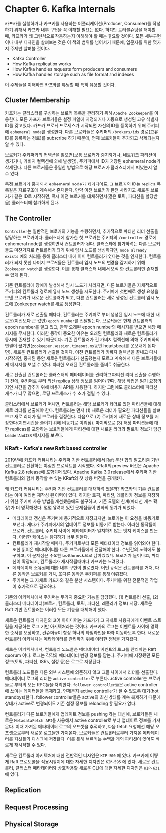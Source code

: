 # Chapter 6. Kafka Internals

카프카를 실행하거나 카프카를 사용하는 어플리케이션(Producer, Consumer)를 작성하기 위해서 카프카 내부 구현을 꼭 이해할 필요는 없다. 하지만 트러블슈팅을 해야할 때, 카프카가 왜 그런식으로 작동하는지 이해해야 할 때는 필요할 것이다. 모든 세부구현이나 내부 디자인을 살펴보는 것은 이 책의 범위를 넘어서기 때문에, 입문자를 위한 몇가지 주제만 살펴볼 것이다.

- Kafka Controller
- How Kafka replication works
- How Kafka handles requests form producers and consumers
- How Kafka handles storage such as file format and indexes

이 주제들을 이해하면 카프카를 튜닝할 때 특히 유용할 것이다.  

## Cluster Membership

카프카는 클러스터를 구성하는 브로커 목록을 관리하기 위해 `Apache Zookeeper`를 이용한다. 모든 카프카 브로커들은 설정 파일에 지정되거나 자동으로 생성된 고유 식별자 ID를 갖고있다. 카프카 브로커 프로세스가 시작되면 자신의 ID를 등록하기 위해 주키퍼에 `ephemeral node`를 생성한다. 다른 브로커들은 주키퍼의 `/brokers/ids` 경로(고유 ID를 등록하는 경로)를 subscribe 하기 때문에, 언제 브로커들이 추가되고 삭제되는지 알 수 있다.

브로커가 주키퍼와의 커넥션을 잃으면(보통 브로커가 중지되거나, 네트워크 파티션이 생기거나, 가비지 컬렉션에 의해 발생함), 주키퍼에서 ID가 저장된 ephemeral node가 삭제된다. 다른 브로커들은 동일한 방법으로 해당 브로커가 클러스터에서 떠났는지 알 수 있다.

특정 브로커가 중지되서 ephemeral node가 제거되어도, 그 브로커의 ID는 replica 목록같은 자료구조에 계속해서 존재한다. 만약 이전 브로커가 완전 사라지고 새로운 브로커가 같은 ID로 시작하면, 즉시 이전 브로커를 대체하면서(같은 토픽, 파티션을 할당받음) 클러스터에 참가하게 된다.

## The Controller

`Controller`는 일반적인 브로커의 기능을 수행하면서, 추가적으로 파티션 리더 선출을 담당하는 브로커이다. 클러스터에 참가한 첫 브로커는 주키퍼의 `/controller` 경로에 ephemeral node를 생성하면서 컨트롤러가 된다. 클러스터에 참가하려는 다른 브로커들도 마찬가지로 컨트롤러가 되기 위해 임시 노드를 생성하지만, `node already exists` 예외 처리를 통해 클러스터 내에 이미 컨트롤러가 있다는 것을 인지한다. 컨트롤러가 되지 못한 나머지 브로커들은 컨트롤러 임시 노드의 변경을 감지하기 위해 `Zookeeper watch`를 생성한다. 이를 통해 클러스터 내에서 오직 한 컨트롤러만 존재할 수 있게 된다.

기존 컨트롤러에 장애가 발생해서 임시 노드가 사라지면, 다른 브로커들은 자체적으로 주키퍼의 컨트롤러 경로에 임시 노드 생성을 시도한다. 주키퍼에 첫번째로 생성 요청을 보낸 브로커가 새로운 컨트롤러가 되고, 다른 컨트롤러는 새로 생성된 컨트롤러 임시 노드에 Zookeeper watch를 새로 생성한다. 

 컨트롤러가 새로 선출될 때마다, 컨트롤러는 주키퍼로 부터 생성된 임시 노드에 대한 새로운(이전보다 큰 값인) `epoch number`를 전달받는다. 브로커들은 현재 컨트롤러의 epoch number를 알고 있고, 만약 오래된 epoch number의 메시지를 받으면 해당 메시지를 무시한다. 이러한 동작이 중요한 이유는 오래된 컨트롤러와 새로운 컨트롤러가 동시에 존재할 수 있기 때문이다. 기존 컨트롤러가 긴 가비지 컬렉션에 의해 주키퍼와의 연결이 끊기면(`zookeeper.session.timeout.ms`동안 heartsbeat를 못보내게 된다면), 새로운 컨트롤러가 선출될 것이다. 이전 컨트롤러가 카비지 컬렉션을 끝내고 다시 시작하면, 중지된 동안 새로운 컨트롤러가 선출됐는지 모르고 계속해서 다른 브로커들에게 메시지를 보낼 수 있다. 이러한 오래된 컨트롤러를 좀비로 취급한다. 
 
새로 선출된 컨트롤러는 클러스터의 메타데이터를 관리하고 파티션 리더 선출을 수행하기 전에, 주키퍼로 부터 최신 replica 상태 정보를 읽어야 한다. 해당 작업은 읽기 요청의 지연 시간을 감추기 위해 비동기 API를 사용한다. 하지만 그럼에도 클러스터에 파티션 개수가 너무 많으면, 로딩 프로세스가 수 초가 걸릴 수 있다.  

클러스터에서 브로커가 떠나면, 컨트롤러는 해당 브로커가 리더로 있던 파티션들에 대해 새로 리더를 선출해야 한다. 컨트롤러는 먼저 (1) 새로운 리더가 필요한 파티션들을 살펴보고 새로 리더가 될 브로커를 결정한다. 다음으로 (2) 주키퍼에 새로운 상태 정보를 저장한다(지연시간을 줄이기 위해 비동기로 이뤄짐). 마지막으로 (3) 해당 파티션들에 대한 replicas를 포함하는 브로커들에게 파티션에 대한 새로운 리더와 팔로워 정보가 담긴 `LeaderAndISR` 메시지를 보낸다.

### KRaft - Kafka's new Raft based controller

2019년에 카프카 커뮤니티는 주키퍼 기반 컨트롤러에서 Raft 분산 합의 알고리즘 기반 컨트롤러로 전환하는 야심찬 프로젝트를 시작했다. KRaft의 preview 버전은 Apache Kafka 2.8 release에 포함되어 있다. Apache Kafka 3.0 release에서 주키퍼 기반 컨트롤러와 함께 동작할 수 있는 KRaft의 첫 상용 버전을 공개했다. 

왜 카프카 커뮤니티는 주키퍼 기반 컨트롤러를 대채하려 했을까? 카프카의 기존 컨트롤러는 이미 여러번 재작성 된 이력이 있다. 하지만 토픽, 파티션, 레플리카 정보를 저장하기 위한 주키퍼 사용 방법을 개선했음에도 불구하고, 기존 모델의 한계(파티션 개수 확장)가 더 명확해졌다. 몇몇 알려져 있던 문제점들이 변화의 동기가 되었다.

- 메타데이터 갱신은 주키퍼에 동기적으로 저장되지만, 브로커는 이 요청을 비동기로 보낸다. 게다가 주키퍼에서의 업데이트 정보를 비동기로 받는다. 이러한 동작들이 브로커, 컨트롤러, 주키퍼 사이에 메타데이터가 일치하지 않는 엣지 케이스를 만든다. 이러한 케이스는 탐지하기 너무 힘들다.
- 컨트롤러가 재시작할 때마다, 주키퍼로부터 모든 메타데이터 정보를 읽어와야 한다. 또한 읽어온 메타데이터를 다른 브로커들에게 전달해야 한다. 수년간의 노력에도 불구하고, 이 문제점은 주요한 bottleneck으로 남아있었다. 브로커가 늘어나고, 파티션이 확장되고, 컨트롤러가 재시작될때마다 카프카는 느려졌다.
- 메타데이터 소유권에 대한 내부 구현이 별로였다. 어떤 동작은 컨트롤러를 거쳐, 다른 동작은 브로커를 거쳐, 또다른 동작은 주키퍼를 통해 이뤄졌다.
- 주키퍼는 그 자체로 카프카와 같은 분산 시스템이다. 주키퍼를 위한 전문적인 작업이 추가적으로 필요하다. 

기존의 아키텍처에서 주키퍼는 두가지 중요한 기능을 담당했다. (1) 컨트롤러 선출, (2) 클러스터 메타데이터(브로커, 컨트롤러, 토픽, 파티션, 레플리카 정보)  저장. 새로운 Raft 기반 컨트롤러는 이러한 모든 기능을 대체해야 했다.

새로운 컨트롤러 디자인의 코어 아이디어는 카프카가 그 자체로 사용자에게 이벤트 스트림을 제공하는 로그 기반 아키텍처라는 것이다. 카프카의 로그는 이벤트들 사이에 명확한 순서를 보장하고, 컨슈머들이 항상 하나의 타임라인을 따라 이동하도록 한다. 새로운 컨트롤러 아키텍처는 메타데이터를 관리하기 위해 이러한 장점을 가져왔다.

새로운 아키텍처에서, 컨트롤러 노드들은 메타데이터 이벤트의 로그를 관리하는 Raft quorum 이다. 로그는 각각의 메타데이터 변경 정보를 담는다. 주키퍼에 저장됬던 모든 정보(토픽, 파티션, ISRs, 설정 등)은 로그로 저장된다.

컨트롤러 노드들은 다른 외부 시스템에 의존하지 않고 그들 사이에서 리더를 선출한다. 메타데이터 로그의 리더는 `active controller`로 부른다. active controller는 브로커들로 부터의 모든 RPC들을 처리한다. `follower controller`들은 active controller에 쓰이는 데이터들을 복제하고, 언제든지 active controller가 될 수 있도록 대기(hot standbys)한다. follower controller들은 active의 최신 상태를 계속 복제하기 때문에 상태가 active로 변경되어도 기존 설정 정보를 reloading 할 필요가 없다.

컨트롤러가 다른 브로커들에게 업데이트 정보를 pushing 하는 대신에, 브로커들은 새로운 `MetadataFetch API`를 사용해서 active controller로 부터 업데이트 정보를 가져온다. 이때 가져온 메타데이터 로그의 오프셋을 추적하고, 다음 fetch 요청에선 해당 오프셋으로부터 새로운 로그들만 가져온다. 브로커들은 컨트롤러로부터 가져온 메타데이터를 자신들의 디스크에 저장한다. 이를 통해 브로커는 수백만 개의 파티션이 있어도 빠르게 재시작할 수 있다.

새로운 컨트롤러 아키텍처에 대한 전반적인 디자인은 `KIP-500` 에 있다. 카프카에 어떻게 Raft 프로토콜을 적용시킬지에 대한 자세한 디자인은 `KIP-595` 에 있다. 새로운 컨트롤러, 클러스터 메타데이터와 상호작용할 새로운 CLI에 대한 자세한 디자인은 `KIP-631` 에 있다.

## Replication



## Request Processing



## Physical Storage


